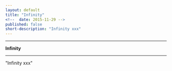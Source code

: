 ```yaml
---
layout: default
title: "Infinity"
<!--  date: 2015-11-29 -->
published: false
short-description: "Infinity xxx"
---
```




***
<b>Infinity</b>  

***

"Infinity xxx"

